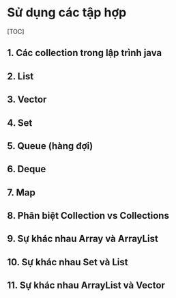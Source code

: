 # Sử dụng các tập hợp

[TOC]

## 1. Các collection trong lập trình java 



## 2. List 



## 3. Vector 



## 4. Set 



## 5. Queue (hàng đợi) 



## 6. Deque 



## 7. Map



##  8. Phân biệt Collection vs Collections 



## 9. Sự khác nhau Array và ArrayList 



## 10. Sự khác nhau Set và List 



## 11. Sự khác nhau ArrayList và Vector